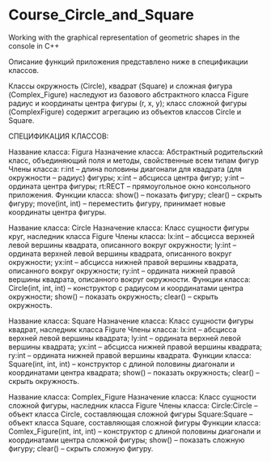 # Course_Circle_and_Square
Working with the graphical representation of geometric shapes in the console in C++

Описание функций приложения представлено ниже в спецификации классов.

Классы окружность (Circle), квадрат (Square) и сложная фигура (Complex_Figure) наследуют из базового абстрактного класса Figure радиус и координаты центра фигуры (r, x, y); класс сложной фигуры (ComplexFigure) содержит агрегацию из объектов классов Circle и Square.

СПЕЦИФИКАЦИЯ КЛАССОВ:

Название класса:	Figura
Назначение класса:	Абстрактный родительский класс, объединяющий поля и методы, свойственные всем типам фигур
Члены класса:	r:int – длина половины диагонали для квадрата (для окружности – радиус) фигуры;
x:int – абсцисса центра фигур;
y:int – ордината центра фигуры;
rt:RECT – прямоугольное окно консольного приложения.
Функции класса:	show() – показать фигуру;
clear() – скрыть фигуру;
move(int, int) – переместить фигуру, принимает новые координаты центра фигуры.

Название класса:	Circle
Назначение класса:	Класс сущности фигуры круг, наследник класса Figure
Члены класса:	lx:int – абсцисса верхней левой вершины квадрата, описанного вокруг окружности;
ly:int – ордината верхней левой вершины квадрата, описанного вокруг окружности;
yx:int – абсцисса нижней правой вершины квадрата, описанного вокруг окружности;
ry:int – ордината нижней правой вершины квадрата, описанного вокруг окружности.
Функции класса:	Circle(int, int, int) – конструктор с радиусом и координатами центра окружности;
show() – показать окружность;
clear() – скрыть окружность.

Название класса:	Square
Назначение класса:	Класс сущности фигуры квадрат, наследник класса Figure
Члены класса:	lx:int – абсцисса верхней левой вершины квадрата;
ly:int – ордината верхней левой вершины квадрата;
yx:int – абсцисса нижней правой вершины квадрата;
ry:int – ордината нижней правой вершины квадрата.
Функции класса:	Square(int, int, int) – конструктор с длиной половины диагонали и координатами центра квадрата;
show() – показать окружность;
clear() – скрыть окружность.

Название класса:	Complex_Figure
Назначение класса:	Класс сущности сложной фигуры, наследник класса Figure
Члены класса:	Circle:Circle – объект класса Circle, составляющая сложной фигуры
Square:Square – объект класса Square, составляющая сложной фигуры
Функции класса:	Comlex_Figure(int, int, int) – конструктор с длиной половины диагонали и координатами центра сложной фигуры;
show() – показать сложную фигуру;
clear() – скрыть сложную фигуру.
